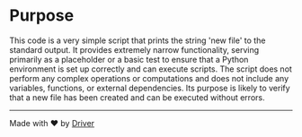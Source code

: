 <!--------------------------------------------------------------------------------->
<!-- IMPORTANT: This file is auto-generated by Driver (https://driver.ai). -------->
<!-- Manual edits may be overwritten on future commits. --------------------------->
<!--------------------------------------------------------------------------------->

# Purpose
This code is a very simple script that prints the string 'new file' to the standard output. It provides extremely narrow functionality, serving primarily as a placeholder or a basic test to ensure that a Python environment is set up correctly and can execute scripts. The script does not perform any complex operations or computations and does not include any variables, functions, or external dependencies. Its purpose is likely to verify that a new file has been created and can be executed without errors.

---
Made with ❤️ by [Driver](https://www.driver.ai/)